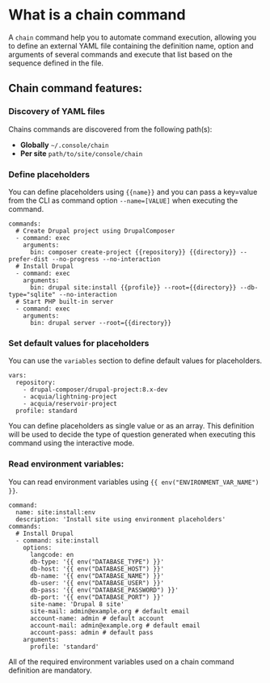 # What is a chain command

A `chain` command help you to automate command execution, allowing you to define an external YAML file containing the definition name, option and arguments of several commands and execute that list based on the sequence defined in the file.

## Chain command features:

### Discovery of YAML files
Chains commands are discovered from the following path(s): 
* **Globally** `~/.console/chain` 
* **Per site** `path/to/site/console/chain`

### Define placeholders
You can define placeholders using `{{name}}` and you can pass a key=value from the CLI as command option `--name=[VALUE]` when executing the command.  
```
commands:
  # Create Drupal project using DrupalComposer
  - command: exec
    arguments:
      bin: composer create-project {{repository}} {{directory}} --prefer-dist --no-progress --no-interaction
  # Install Drupal
  - command: exec
    arguments:
      bin: drupal site:install {{profile}} --root={{directory}} --db-type="sqlite" --no-interaction
  # Start PHP built-in server
  - command: exec
    arguments:
      bin: drupal server --root={{directory}}
```

### Set default values for placeholders
You can use the `variables` section to define default values for placeholders.
```
vars:
  repository:
    - drupal-composer/drupal-project:8.x-dev
    - acquia/lightning-project
    - acquia/reservoir-project
  profile: standard
```

You can define placeholders as single value or as an array. This definition will be used to decide the type of question generated when executing this command using the interactive mode.

### Read environment variables:
You can read environment variables using `{{ env("ENVIRONMENT_VAR_NAME") }}`.
```
command:
  name: site:install:env
  description: 'Install site using environment placeholders'
commands:
  # Install Drupal
  - command: site:install
    options:
      langcode: en
      db-type: '{{ env("DATABASE_TYPE") }}'
      db-host: '{{ env("DATABASE_HOST") }}'
      db-name: '{{ env("DATABASE_NAME") }}'
      db-user: '{{ env("DATABASE_USER") }}'
      db-pass: '{{ env("DATABASE_PASSWORD") }}'
      db-port: '{{ env("DATABASE_PORT") }}'
      site-name: 'Drupal 8 site'
      site-mail: admin@example.org # default email
      account-name: admin # default account
      account-mail: admin@example.org # default email
      account-pass: admin # default pass
    arguments:
      profile: 'standard'
```
All of the required environment variables used on a chain command definition are mandatory.
